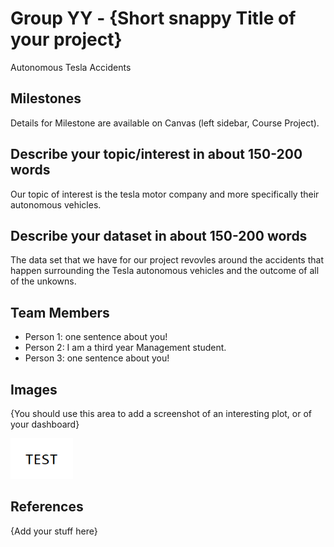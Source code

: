 # Group YY - {Short snappy Title of your project}

Autonomous Tesla Accidents

## Milestones

Details for Milestone are available on Canvas (left sidebar, Course Project).

## Describe your topic/interest in about 150-200 words

Our topic of interest is the tesla motor company and more specifically their autonomous vehicles. 

## Describe your dataset in about 150-200 words

The data set that we have for our project revovles around the accidents that happen surrounding the Tesla autonomous vehicles and the outcome of all of the unkowns. 

## Team Members

- Person 1: one sentence about you!
- Person 2: I am a third year Management student.
- Person 3: one sentence about you!

## Images

{You should use this area to add a screenshot of an interesting plot, or of your dashboard}

<img src ="images/test.png" width="100px">

## References

{Add your stuff here}




